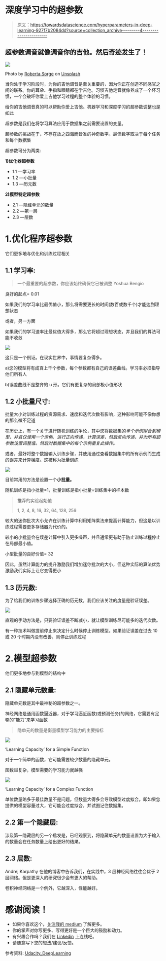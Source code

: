 # 深度学习中的超参数

> 原文：<https://towardsdatascience.com/hyperparameters-in-deep-learning-927f7b2084dd?source=collection_archive---------4----------------------->

## 超参数调音就像调音你的吉他。然后奇迹发生了！

![](img/8b3be82c2c4160f373a31a8d41954dc7.png)

Photo by [Roberta Sorge](https://unsplash.com/@robertina?utm_source=medium&utm_medium=referral) on [Unsplash](https://unsplash.com?utm_source=medium&utm_medium=referral)

当你处于学习阶段时，为你的吉他调音是至关重要的，因为你正在创造不同感官之间的联系。你的耳朵、手指和眼睛都在学吉他。习惯吉他走音就像养成了一个坏习惯，一个会破坏你爱上吉他学习过程的整个体验的习惯。

给你的吉他调音真的可以帮助你爱上吉他。机器学习和深度学习的超参数调整也是如此

超参数是我们在将学习算法应用于数据集之前需要设置的变量。

超参数的挑战在于，不存在放之四海而皆准的神奇数字。最佳数字取决于每个任务和每个数据集

超参数可分为两类:

**1)优化器超参数**

*   1.1 —学习率
*   1.2 —小批量
*   1.3 —历元数

**2)模型特定超参数**

*   2.1 —隐藏单元的数量
*   2.2 —第一层
*   2.3 —层数

# 1.优化程序超参数

它们更多地与优化和训练过程相关

## **1.1 学习率:**

> 一个最重要的超参数，你应该始终确保它已被调整 Yoshua Bengio

良好的起点= 0.01

如果我们的学习率比最优值小，那么将需要更长的时间(数百或数千个)才能达到理想状态

或者，另一方面

如果我们的学习速率比最优值大得多，那么它将超过理想状态，并且我们的算法可能不收敛

![](img/8fc60357f13158fde42ad9d212af2e5c.png)

这只是一个例证。在现实世界中，事情要复杂得多。

a)您的模型将有成百上千个参数，每个参数都有自己的误差曲线。学习率必须指导他们所有人

b)误差曲线不是整齐的 u 形。它们有更复杂的局部极小值形状

## **1.2 小批量尺寸:**

批量大小对训练过程的资源需求、速度和迭代次数有影响，这种影响可能不像你想的那么微不足道

在历史上，有一个关于进行随机训练的争论，其中您将数据集的*单个示例拟合到模型，并且仅使用一个示例，进行正向传递，计算误差，然后反向传递，并为所有超参数设置调整值。然后对数据集中的每个示例重复此操作。*

或者，最好将整个数据输入训练步骤，并使用通过查看数据集中的所有示例而生成的误差来计算梯度。这被称为批量训练

![](img/a1c9348aaa40da3013b87cfc77d7376e.png)

目前常用的方法是设置一个**小批量。**

随机训练是指小批量=1，批量训练是指小批量=训练集中的样本数

> 推荐的实验起始值
> 
> 1, 2, 4, 8, 16, 32, 64, 128, 256

较大的迷你批次大小允许在训练计算中利用矩阵乘法来提高计算能力，但这是以训练过程需要更多存储器为代价的。

较小的小批量会在误差计算中引入更多噪声，并且通常更有助于防止训练过程停止在局部最小值。

小型批量的良好价值= 32

因此，虽然计算能力的提升激励我们增加迷你批次的大小，但这种实际的算法优势激励我们实际上让它变得更小

## **1.3 历元数:**

为了给我们的训练步骤选择正确的历元数，我们应该关注的度量是验证误差。

![](img/a43c581fa211261020252b6a47a5926e.png)

直观的手动方法是，只要验证误差不断减小，就让模型训练尽可能多的迭代次数。

有一种技术叫做提前停止来决定什么时候停止训练模型。如果验证误差在过去 10 或 20 个时期内没有改善，则停止训练过程

# 2.模型超参数

他们更多地参与到模型的结构中

## **2.1 隐藏单元数量:**

隐藏单元数是其中最神秘的超参数之一。

神经网络是通用函数逼近器，对于学习逼近函数(或预测任务)的网络，它需要有足够的“能力”来学习函数

> 隐单元的数量是衡量模型学习能力的主要指标

![](img/fcb0a77c2450d3dc33c0fed993373f04.png)

‘Learning Capacity’ for a Simple Function

对于一个简单的函数，它可能需要较少数量的隐藏单元。

函数越复杂，模型需要的学习能力就越强

![](img/45b7dc9a6a2bae992f79421c9828b317.png)

‘Learning Capacity’ for a Complex Function

单位数量略多于最佳数量不是问题，但数量大得多会导致模型过度拟合，即如果您提供的模型容量过大，它可能会过度拟合，并试图记住数据集。

## **2.2 第一个隐藏层:**

涉及第一隐藏层的另一个启发是，已经观察到，将隐藏单元的数量设置为大于输入的数量会在任务数量上给出更好的结果。

## **2.3 层数:**

Andrej Karpathy 在他的博客中告诉我们，在实践中，3 层神经网络往往会优于 2 层网络。但是更深入的研究很少会有更大的帮助。

卷积神经网络是一个例外，它越深入，性能越好。

# 感谢阅读！

*   如果你喜欢这个，[关注我的 medium](https://medium.com/@samarth.agrawal.86) 了解更多。
*   你的掌声对你写更多、写得更好是一个巨大的鼓励和动力。
*   有兴趣合作吗？我们在 [Linkedin](https://www.linkedin.com/in/samarth-agrawal-2501/) 上连线吧。
*   请随意写下您的想法/建议/反馈。

参考资料: [Udacity_DeepLearning](https://in.udacity.com/course/deep-learning-nanodegree--nd101)